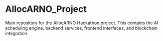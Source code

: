 # AllocARNO_Project
Main repository for the AllocARNO Hackathon project. This contains the AI scheduling engine, backend services, frontend interfaces, and blockchain integration
